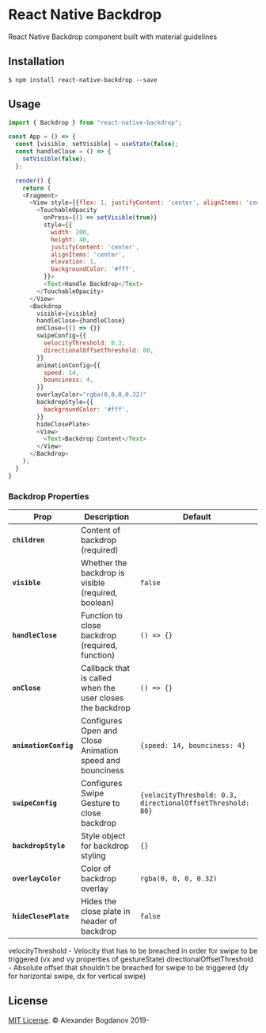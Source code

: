# React Native Backdrop

React Native Backdrop component built with material guidelines

## Installation

`$ npm install react-native-backdrop --save`

## Usage

```js
import { Backdrop } from "react-native-backdrop";

const App = () => {
  const [visible, setVisible] = useState(false);
  const handleClose = () => {
    setVisible(false);
  };

  render() {
    return (
    <Fragment>
      <View style={{flex: 1, justifyContent: 'center', alignItems: 'center'}}>
        <TouchableOpacity
          onPress={() => setVisible(true)}
          style={{
            width: 200,
            height: 40,
            justifyContent: 'center',
            alignItems: 'center',
            elevation: 1,
            backgroundColor: '#fff',
          }}>
          <Text>Handle Backdrop</Text>
        </TouchableOpacity>
      </View>
      <Backdrop
        visible={visible}
        handleClose={handleClose}
        onClose={() => {}}
        swipeConfig={{
          velocityThreshold: 0.3,
          directionalOffsetThreshold: 80,
        }}
        animationConfig={{
          speed: 14,
          bounciness: 4,
        }}
        overlayColor="rgba(0,0,0,0.32)"
        backdropStyle={{
          backgroundColor: '#fff',
        }}
        hideClosePlate>
        <View>
          <Text>Backdrop Content</Text>
        </View>
      </Backdrop>
    );
  }
}

```

### Backdrop Properties

| Prop                  | Description                                               | Default                                                    |
| --------------------- | --------------------------------------------------------- | ---------------------------------------------------------- |
| **`children`**        | Content of backdrop (required)                            |                                                            |
| **`visible`**         | Whether the backdrop is visible (required, boolean)       | `false`                                                    |
| **`handleClose`**     | Function to close backdrop (required, function)           | `() => {}`                                                 |
| **`onClose`**         | Callback that is called when the user closes the backdrop | `() => {}`                                                 |
| **`animationConfig`** | Configures Open and Close Animation speed and bounciness  | `{speed: 14, bounciness: 4}`                               |
| **`swipeConfig`**     | Configures Swipe Gesture to close backdrop                | `{velocityThreshold: 0.3, directionalOffsetThreshold: 80}` |
| **`backdropStyle`**   | Style object for backdrop styling                         | `{}`                                                       |
| **`overlayColor`**    | Color of backdrop overlay                                 | `rgba(0, 0, 0, 0.32)`                                      |
| **`hideClosePlate`**  | Hides the close plate in header of backdrop               | `false`                                                    |

velocityThreshold - Velocity that has to be breached in order for swipe to be triggered (vx and vy properties of gestureState)
directionalOffsetThreshold - Absolute offset that shouldn't be breached for swipe to be triggered (dy for horizontal swipe, dx for vertical swipe)

## License

[MIT License](http://opensource.org/licenses/mit-license.html). © Alexander Bogdanov 2019-
